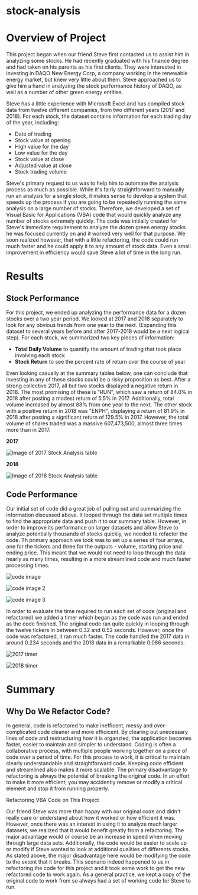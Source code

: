 # stock-analysis

# Overview of Project

This project began when our friend Steve first contacted us to assist him in analyzing some stocks. He had recently graduated with his finance degree and had taken on his parents as his first clients. They were interested in investing in DAQO New Energy Corp, a company working in the renewable energy market, but knew very little about them. Steve approached us to give him a hand in analyzing the stock performance history of DAQO, as well as a number of other green energy entities. 

Steve has a little experience with Microsoft Excel and has compiled stock data from twelve different companies, from two different years (2017 and 2018). For each stock, the dataset contains information for each trading day of the year, including:

- Date of trading
- Stock value at opening
- High value for the day
- Low value for the day
- Stock value at close
- Adjusted value at close
- Stock trading volume

Steve's primary request to us was to help him to automate the analysis process as much as possible. While it's fairly straightforward to manually run an analysis for a single stock, it makes sense to develop a system that speeds up the process if you are going to be repeatedly running the same analysis on a large number of stocks. Therefore, we developed a set of Visual Basic for Applications (VBA) code that would quickly analyze any number of stocks extremely quickly. The code was initially created for Steve's immediate requirement to analyze the dozen green energy stocks he was focused currently on and it worked very well for that purpose. We soon realized however, that with a little refactoring, the code could run much faster and he could apply it to any amount of stock data. Even a small improvement in efficiency would save Steve a lot of time in the long run.

# Results

## Stock Performance

For this project, we ended up analyzing the performance data for a dozen stocks over a two year period. We looked at 2017 and 2018 separately to look for any obvious trends from one year to the next. (Expanding this dataset to several years before and after 2017-2018 would be a next logical step). For each stock, we summarized two key pieces of information:

- **Total Daily Volume** to quantify the amount of trading that took place involving each stock
- **Stock Return** to see the percent rate of return over the course of year

Even looking casually at the summary tables below, one can conclude that investing in any of these stocks could be a risky proposition as best. After a strong collective 2017, all but two stocks displayed a negative return in 2018. The most promising of these is "RUN", which saw a return of 84.0% in 2018 after posting a modest return of 5.5% in 2017. Additionally, total volume increased by almost 88% from one year to the next. The other stock with a positive return in 2018 was "ENPH", displaying a return of 81.9% in 2018 after posting a significant return of 129.5% in 2017. However, the total volume of shares traded was a massive 607,473,500, almost three times more than in 2017. 

**2017**

![Image of 2017 Stock Analysis table](https://github.com/brianbutler08/stock-analysis/blob/main/Stock%20Analysis%202017.png?raw=true)

**2018**

![Image of 2018 Stock Analysis table](https://github.com/brianbutler08/stock-analysis/blob/main/Stock%20Analysis%202018.png?raw=true)

## Code Performance

Our initial set of code did a great job of pulling out and summarizing the information discussed above. It looped through the data set multiple times to find the appropriate data and push it to our summary table. However, in order to improve its performance on larger datasets and allow Steve to analyze potentially thousands of stocks quickly, we needed to refactor the code. Th primary approach we took was to set up a series of four arrays, one for the tickers and three for the outputs - volume, starting price and ending price. This meant that we would not need to loop through the data nearly as many times, resulting in a more streamlined code and much faster processing times.

![code image](https://github.com/brianbutler08/stock-analysis/blob/main/Screen%20Shot%202022-06-22%20at%2011.06.13%20PM.png)

![code image 2](https://github.com/brianbutler08/stock-analysis/blob/main/Screen%20Shot%202022-06-22%20at%2011.07.22%20PM.png)

![code image 3](https://github.com/brianbutler08/stock-analysis/blob/main/Screen%20Shot%202022-06-22%20at%2011.07.45%20PM.png)

In order to evaluate the time required to run each set of code (original and refactored) we added a timer which began as the code was run and ended as the code finished. The original code ran quite quickly in looping through the twelve tickers in between 0.32 and 0.52 seconds. However, once the code was refactored, it ran much faster. The code handled the 2017 data in around 0.234 seconds and the 2018 data in a remarkable 0.086 seconds. 

![2017 timer](https://github.com/brianbutler08/stock-analysis/blob/main/VBA_Challenge_2017.png?raw=true)

![2018 timer](https://github.com/brianbutler08/stock-analysis/blob/main/VBA_Challenge_2018.png?raw=true)

# Summary

## Why Do We Refactor Code?

In general, code is refactored to make inefficent, messy and over-complicated code cleaner and more efficicent. By clearing out unecessary lines of code and restructuring how it is organzied, the application becomes faster, easier to maintain and simpler to understand. Coding is often a collaborative process, with multiple people working together on a piece of code over a period of time. For this process to work, it is critical to maintain clearly understandable and straightforward code. Keeping code efficient and streamlined also makes it more scalable. The primary disadvantage to refactoring is always the potential of breaking the original code. In an effort to make it more efficient, you may accidently remove or modify a critical element and stop it from running properly.

Refactoring VBA Code on This Project

Our friend Steve was more than happy with our original code and didn't really care or understand about how it worked or how efficient it was. However, once there was an interest in using it to analyze much larger datasets, we realized that it would benefit greatly from a refactoring. The major advantage would or course be an increase in speed when moving through large data sets. Additionally, the code would be easier to scale up or modify if Steve wanted to look at additional qualities of differents stocks. As stated above, the major disadvantage here would be modifying the code to the extent that it breaks. This scenario indeed happened to us in refactoring the code for this project and it took some work to get the new refactored code to work again. As a general practice, we kept a copy of the original code to work from so always had a set of working code for Steve to run.
